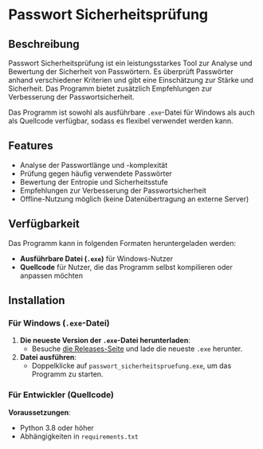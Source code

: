# Passwort Sicherheitsprüfung

## Beschreibung

Passwort Sicherheitsprüfung ist ein leistungsstarkes Tool zur Analyse und Bewertung der Sicherheit von Passwörtern. Es überprüft Passwörter anhand verschiedener Kriterien und gibt eine Einschätzung zur Stärke und Sicherheit. Das Programm bietet zusätzlich Empfehlungen zur Verbesserung der Passwortsicherheit.

Das Programm ist sowohl als ausführbare `.exe`-Datei für Windows als auch als Quellcode verfügbar, sodass es flexibel verwendet werden kann.

## Features

- Analyse der Passwortlänge und -komplexität
- Prüfung gegen häufig verwendete Passwörter
- Bewertung der Entropie und Sicherheitsstufe
- Empfehlungen zur Verbesserung der Passwortsicherheit
- Offline-Nutzung möglich (keine Datenübertragung an externe Server)

## Verfügbarkeit

Das Programm kann in folgenden Formaten heruntergeladen werden:

- **Ausführbare Datei (`.exe`)** für Windows-Nutzer
- **Quellcode** für Nutzer, die das Programm selbst kompilieren oder anpassen möchten

## Installation

### Für Windows (`.exe`-Datei)

1. **Die neueste Version der `.exe`-Datei herunterladen**:
   - Besuche [die Releases-Seite](https://github.com/dein-repository/passwort-sicherheitspruefung/releases) und lade die neueste `.exe` herunter.
2. **Datei ausführen**:
   - Doppelklicke auf `passwort_sicherheitspruefung.exe`, um das Programm zu starten.

### Für Entwickler (Quellcode)

**Voraussetzungen**:
- Python 3.8 oder höher
- Abhängigkeiten in `requirements.txt`
